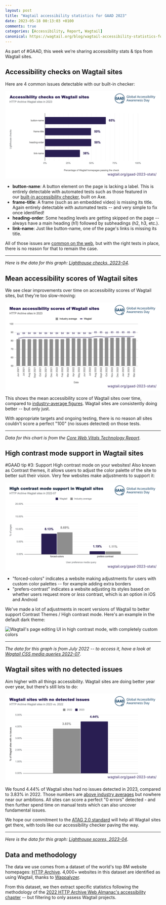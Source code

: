 ```yaml
---
layout: post
title: "Wagtail accessibility statistics for GAAD 2023"
date: 2023-05-18 00:13:03 +0100
comments: true
categories: [Accessibility, Report, Wagtail]
canonical: https://wagtail.org/blog/wagtail-accessibility-statistics-for-gaad-2023/
---
```


As part of \#GAAD, this week we’re sharing accessibility stats & tips from Wagtail sites.

<!-- more -->

## Accessibility checks on Wagtail sites

Here are 4 common issues detectable with our built-in checker:

![Accessibility checks on Wagtail sites - HTTP Archive Wagtail sites in 2023 - GAAD 2023](/images/blog/wagtail-accessibility-statistics-for-gaad-2023/accessibility_checks_on_wagtail_sites.png)

- **button-name**: A button element on the page is lacking a label. This is entirely detectable with automated tests such as those featured in our [built-in accessibility checker](https://wagtail.org/blog/introducing-wagtails-new-accessibility-checker/), built on Axe.
- **frame-title**: A frame (such as an embedded video) is missing its title. Again entirely detectable with automated tests -- and very simple to fix once identified!
- **heading-order**: Some heading levels are getting skipped on the page -- always have a main heading (h1) followed by subheadings (h2, h3, etc.).
- **link-name**: Just like button-name, one of the page's links is missing its title.

All of those issues are [common on the web](https://almanac.httparchive.org/en/2022/accessibility#heading-hierarchy), but with the right tests in place, there is no reason for that to remain the case.

---

*Here is the data for this graph: [Lighthouse checks, 2023-04](https://docs.google.com/spreadsheets/d/1dLpW6fbcl-AsVQNVhihzi1p-fY5gByZK_EQWt-EtCoM/edit#gid=316824519)*.

## Mean accessibility scores of Wagtail sites

We see clear improvements over time on accessibility scores of Wagtail sites, but they're too slow-moving:

![Mean accessibility scores of Wagtail sites - HTTP Archive sites in 2023 - GAAD 2023](/images/blog/wagtail-accessibility-statistics-for-gaad-2023/mean_accessibility_scores_of_wagtail_sites.png)

This shows the mean accessibility score of Wagtail sites over time, compared to [industry-average figures](https://almanac.httparchive.org/en/2022/accessibility#introduction). Wagtail sites are consistently doing better -- but only just.

With appropriate targets and ongoing testing, there is no reason all sites couldn't score a perfect "100" (no issues detected) on those tests.

---

*Data for this chart is from the [Core Web Vitals Technology Report](https://discuss.httparchive.org/t/new-dashboard-the-core-web-vitals-technology-report/2178)*.

## High contrast mode support in Wagtail sites

\#GAAD tip \#3: Support High contrast mode on your websites! Also known as Contrast themes, it allows users to adjust the color palette of the site to better suit their vision. Very few websites make adjustments to support it:

![High contrast mode support in Wagtail sites - HTTP Archive Wagtail sites in 2022-07 - GAAD 2023](/images/blog/wagtail-accessibility-statistics-for-gaad-2023/high_contrast_mode_support_in_Wagtail_sites.png)

- "forced-colors" indicates a website making adjustments for users with custom color palettes -- for example adding extra borders
- "prefers-contrast" indicates a website adjusting its styles based on whether users request more or *less* contrast, which is an option in iOS and Android

We've made a lot of adjustments in recent versions of Wagtail to better support Contrast Themes / High contrast mode. Here's an example in the default dark theme:

![Wagtail's page editing UI in high contrast mode, with completely custom colors](/images/blog/wagtail-accessibility-statistics-for-gaad-2023/whcm-wagtail-5.png)

---

*The data for this graph is from July 2022 -- to access it, have a look at [Wagtail CSS media queries 2022-07](https://docs.google.com/spreadsheets/d/1dLpW6fbcl-AsVQNVhihzi1p-fY5gByZK_EQWt-EtCoM/edit#gid=1613420195)*.

## Wagtail sites with no detected issues

Aim higher with all things accessibility. Wagtail sites are doing better year over year, but there's still lots to do:

![Wagtail sites with no detected issues - HTTP Archive Wagtail sites in 2023 vs 2022 - GAAD 2023](/images/blog/wagtail-accessibility-statistics-for-gaad-2023/wagtail_sites_with_no_detected_issues.png)

We found 4.44% of Wagtail sites had no issues detected in 2023, compared to 3.83% in 2022. Those numbers are [above industry averages](https://webaim.org/projects/million/) but nowhere near our ambitions. All sites can score a perfect "0 errors" detected - and then further spend time on manual tests which can also uncover fundamental issues.

We hope our commitment to the [ATAG 2.0 standard](https://www.w3.org/TR/ATAG20/) will help all Wagtail sites get there, with tools like our accessibility checker paving the way.

---

*Here is the data for this graph: [Lighthouse scores, 2023-04](https://docs.google.com/spreadsheets/d/1dLpW6fbcl-AsVQNVhihzi1p-fY5gByZK_EQWt-EtCoM/edit#gid=684166254)*.

## Data and methodology

The data we use comes from a dataset of the world's top 8M website homepages: [HTTP Archive](https://httparchive.org/). 4,000+ websites in this dataset are identified as using Wagtail, thanks to [Wappalyzer](https://www.wappalyzer.com/).

From this dataset, we then extract specific statistics following the methodology of the [2022 HTTP Archive Web Almanac's accessibility chapter](https://almanac.httparchive.org/en/2022/accessibility) -- but filtering to only assess Wagtail projects.
